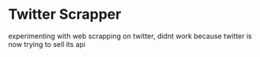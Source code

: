 # Twitter Scrapper
experimenting with web scrapping on twitter, didnt work because twitter is now trying to sell its api
